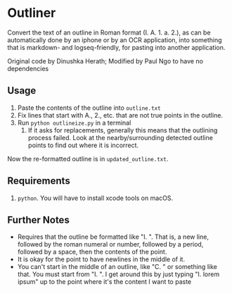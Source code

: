 # Outliner

Convert the text of an outline in Roman format (I. A. 1. a. 2.), 
as can be automatically done by an iphone or by an OCR application,
into something that is markdown- and logseq-friendly, for pasting
into another application.

Original code by Dinushka Herath; Modified by Paul Ngo to have no dependencies

## Usage

1. Paste the contents of the outline into `outline.txt`
2. Fix lines that start with A., 2., etc. that are not true points in the outline.
3. Run `python outlineize.py` in a terminal
   1. If it asks for replacements, generally this means that the 
   outlining process failed. Look at the nearby/surrounding detected
   outline points to find out where it is incorrect.

Now the re-formatted outline is in `updated_outline.txt`.

## Requirements

1. `python`. You will have to install xcode tools on macOS.

## Further Notes

- Requires that the outline be formatted like "I. ". That is, a new line, 
followed by the roman numeral or number, followed by a period, 
followed by a space, then the contents of the point. 
- It is okay for the point to have newlines in the middle of it.
- You can't start in the middle of an outline, like "C. " or something 
like that. You must start from "I. ". I get around this by just typing
"I. lorem ipsum" up to the point where it's the content I want to paste
